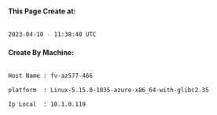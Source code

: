 
   
#### This Page Create at:

```bash

2023-04-10 - 11:38:40 UTC

```

#### Create By Machine:

```bash

Host Name : fv-az577-466

platform  : Linux-5.15.0-1035-azure-x86_64-with-glibc2.35

Ip Local  : 10.1.0.119

```

